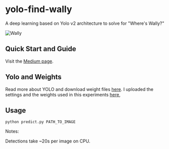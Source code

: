 # yolo-find-wally

A deep learning based on Yolo v2 architecture to solve for "Where's Wally?"

![Wally](git_img/wally_76_labaled.png)


## Quick Start and Guide

Visit the [Medium page](https://medium.com/).


## Yolo and Weights

Read more about YOLO and download weight files [here](http://pjreddie.com/darknet/yolo/). I uploaded the settings and the weights used in this experiments [here](https://drive.google.com/drive/folders/1Ocqn6jrwPUdaartTH8ZTewFlJVOgCwss?usp=sharing),

## Usage

```
python predict.py PATH_TO_IMAGE
```

Notes:

Detections take ~20s per image on CPU.
